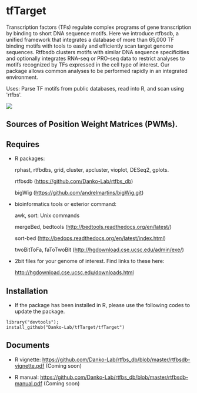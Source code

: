 tfTarget
========

Transcription factors (TFs) regulate complex programs of gene transcription by binding to short DNA sequence motifs. Here we introduce rtfbsdb, a unified framework that integrates a database of more than 65,000 TF binding motifs with tools to easily and efficiently scan target genome sequences. Rtfbsdb clusters motifs with similar DNA sequence specificities and optionally integrates RNA-seq or PRO-seq data to restrict analyses to motifs recognized by TFs expressed in the cell type of interest.  Our package allows common analyses to be performed rapidly in an integrated environment.  

Uses: Parse TF motifs from public databases, read into R, and scan using 'rtfbs'.

<img src="img/FIG1.png">

Sources of Position Weight Matrices (PWMs).
-------------------------------------------


Requires
--------

* R packages:
	
	rphast, rtfbdbs, grid, cluster, apcluster, vioplot, DESeq2, gplots.
	
	rtfbsdb (https://github.com/Danko-Lab/rtfbs_db) 
	
	bigWig  (https://github.com/andrelmartins/bigWig.git)

* bioinformatics tools or exterior command:
	
	awk, sort: Unix commands
	
	mergeBed, bedtools (http://bedtools.readthedocs.org/en/latest/)
	
	sort-bed (http://bedops.readthedocs.org/en/latest/index.html)
	
	twoBitToFa, faToTwoBit (http://hgdownload.cse.ucsc.edu/admin/exe/)

* 2bit files for your genome of interest.  Find links to these here: 
    
	http://hgdownload.cse.ucsc.edu/downloads.html

Installation
--------

* If the package has been installed in R, please use the following codes to update the package. 

```````
library("devtools");
install_github("Danko-Lab/tfTarget/tfTarget")
```````

Documents
----------

* R vignette:
https://github.com/Danko-Lab/rtfbs_db/blob/master/rtfbsdb-vignette.pdf (Coming soon)

* R manual:
https://github.com/Danko-Lab/rtfbs_db/blob/master/rtfbsdb-manual.pdf 	 (Coming soon)

